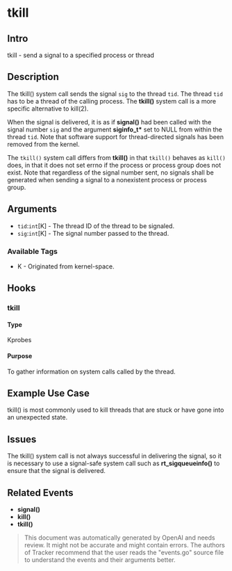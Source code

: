 
# tkill

## Intro
tkill - send a signal to a specified process or thread

## Description
The tkill() system call sends the signal `sig` to the thread `tid`. The thread `tid` has to be a thread of the calling process. The __tkill()__ system call is a more specific alternative to kill(2).

When the signal is delivered, it is as if __signal()__ had been called with the signal number `sig` and the argument __siginfo_t*__ set to NULL from within the thread `tid`. Note that software support for thread-directed signals has been removed from the kernel.

The `tkill()` system call differs from __tkill()__ in that `tkill()` behaves as `kill()` does, in that it does not set errno if the process or process group does not exist. Note that regardless of the signal number sent, no signals shall be generated when sending a signal to a nonexistent process or process group.

## Arguments
* `tid`:`int`[K] - The thread ID of the thread to be signaled.
* `sig`:`int`[K] - The signal number passed to the thread.

### Available Tags
* K - Originated from kernel-space.

## Hooks
### tkill
#### Type
Kprobes 
#### Purpose
To gather information on system calls called by the thread.

## Example Use Case
tkill() is most commonly used to kill threads that are stuck or have gone into an unexpected state.

## Issues
The tkill() system call is not always successful in delivering the signal, so it is necessary to use a signal-safe system call such as __rt_sigqueueinfo()__ to ensure that the signal is delivered.

## Related Events
* __signal()__
* __kill()__
* __tkill()__

> This document was automatically generated by OpenAI and needs review. It might
> not be accurate and might contain errors. The authors of Tracker recommend that
> the user reads the "events.go" source file to understand the events and their
> arguments better.
